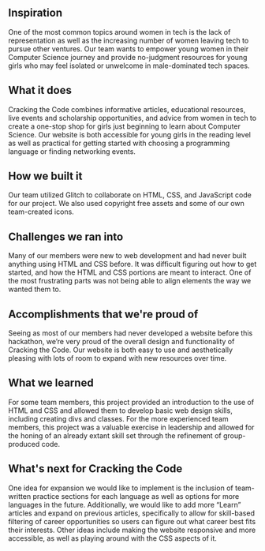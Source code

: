 ## Inspiration
One of the most common topics around women in tech is the lack of representation as well as the increasing number of women leaving tech to pursue other ventures. Our team wants to empower young women in their Computer Science journey and provide no-judgment resources for young girls who may feel isolated or unwelcome in male-dominated tech spaces.

## What it does
Cracking the Code combines informative articles, educational resources, live events and scholarship opportunities, and advice from women in tech to create a one-stop shop for girls just beginning to learn about Computer Science. Our website is both accessible for young girls in the reading level as well as practical for getting started with choosing a programming language or finding networking events.

## How we built it
Our team utilized Glitch to collaborate on HTML, CSS, and JavaScript code for our project. We also used copyright free assets and some of our own team-created icons.

## Challenges we ran into
Many of our members were new to web development and had never built anything using HTML and CSS before. It was difficult figuring out how to get started, and how the HTML and CSS portions are meant to interact. One of the most frustrating parts was not being able to align elements the way we wanted them to.

## Accomplishments that we're proud of
Seeing as most of our members had never developed a website before this hackathon, we’re very proud of the overall design and functionality of Cracking the Code. Our website is both easy to use and aesthetically pleasing with lots of room to expand with new resources over time.

## What we learned
For some team members, this project provided an introduction to the use of HTML and CSS and allowed them to develop basic web design skills, including creating divs and classes. For the more experienced team members, this project was a valuable exercise in leadership and allowed for the honing of an already extant skill set through the refinement of group-produced code. 

## What's next for Cracking the Code
One idea for expansion we would like to implement is the inclusion of team-written practice sections for each language as well as options for more languages in the future. Additionally, we would like to add more “Learn” articles and expand on previous articles, specifically to allow for skill-based filtering of career opportunities so users can figure out what career best fits their interests. Other ideas include making the website responsive and more accessible, as well as playing around with the CSS aspects of it.
